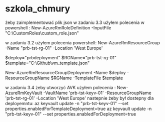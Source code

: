 # szkola_chmury

żeby zaimplementować plik json w zadaniu 3.3 użyłem polecenia w powershell :
New-AzureRmRoleDefinition -InputFile "C:\CustomRoles\custom_role.json"

w zadaniu 3.2 użyłem polecenia powershell:
New-AzureRmResourceGroup -Name "prb-tst-rg-01" -Location 'West Europe'

$deploy="prbdeployment"
$RGName="prb-tst-rg-01"
$template="C:\Github\vm_template.json"

New-AzureRmResourceGroupDeployment -Name $deploy -ResourceGroupName $RGName -TemplateFile $template


w zadaniu 3.4 żeby utworzyć AVK użyłem polecenia :
New-AzureRmKeyVault -VaultName 'prb-tst-keyv-01' -ResourceGroupName 'prb-tst-rg-01' -Location 'West Europe'
nastepnie żeby był dostepny dla deployemntu:
az keyvault update -n "prb-tst-keyv-01" --set properties.enabledForTemplateDeployment=true
az keyvault update -n "prb-tst-keyv-01" --set properties.enabledForDeployment=true

